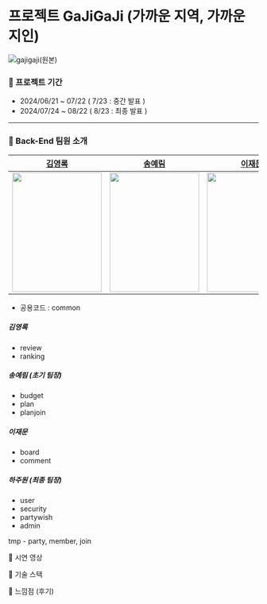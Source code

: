 # 프로젝트 GaJiGaJi (가까운 지역, 가까운 지인)
![gajigaji(원본)](https://github.com/user-attachments/assets/40dba062-7587-4a77-ab81-06a7351b4d3c)
### 📅 프로젝트 기간
- 2024/06/21 ~ 07/22 ( 7/23 : 중간 발표 )
- 2024/07/24 ~ 08/22 ( 8/23 : 최종 발표 )
---
### 🌿 Back-End 팀원 소개
|[김영록](https://github.com/starnyar)|[송예림](https://github.com/hobbang7531)|[이재문](https://github.com/jaemoooooon)|[하주원](https://github.com/hajju0617)|
|:---:|:---:|:---:|:---:|
|<img src="https://github.com/user-attachments/assets/bd4b881f-0627-4a8f-8239-2819641b7ea2" width="180" height="240">|<img src="https://github.com/user-attachments/assets/b95951a6-3f67-4b25-96de-29b81b3746c7" width="180" height="240">|<img src="https://github.com/user-attachments/assets/03cf335b-9988-4d08-b8e8-04126c9fb457" width="180" height="240">|<img src="https://github.com/user-attachments/assets/38d83670-c36d-451d-bf9a-7f78631c0fe7" width="180" height="240">|

- 공용코드 : common
##### 김영록
- review
- ranking
##### 송예림 (초기 팀장)
- budget
- plan
- planjoin
##### 이재문
- board
- comment
##### 하주원 (최종 팀장)
- user
- security
- partywish
- admin


tmp - party, member, join



🌿 시연 영상

🌿 기술 스택

🌿 느낌점 (후기)

